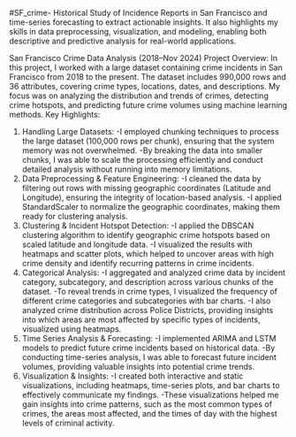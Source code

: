#SF_crime-
Historical Study of Incidence Reports in  San Francisco
 and time-series forecasting to extract actionable insights. It also highlights my skills in data preprocessing, visualization, and modeling, enabling both descriptive and predictive analysis for real-world applications.

San Francisco Crime Data Analysis (2018–Nov 2024)
Project Overview:
In this project, I worked with a large dataset containing crime incidents in San Francisco from 2018 to the present. The dataset includes 990,000 rows and 36 attributes, covering crime types, locations, dates, and descriptions. My focus was on analyzing the distribution and trends of crimes, detecting crime hotspots, and predicting future crime volumes using machine learning methods.
Key Highlights:
1.	Handling Large Datasets:
-I employed chunking techniques to process the large dataset (100,000 rows per chunk), ensuring that the system memory was not overwhelmed.
-By breaking the data into smaller chunks, I was able to scale the processing efficiently and conduct detailed analysis without running into memory limitations.
2.	Data Preprocessing & Feature Engineering:
-I cleaned the data by filtering out rows with missing geographic coordinates (Latitude and Longitude), ensuring the integrity of location-based analysis.
-I applied StandardScaler to normalize the geographic coordinates, making them ready for clustering analysis.
3.	Clustering & Incident Hotspot Detection:
-I applied the DBSCAN clustering algorithm to identify geographic crime hotspots based on scaled latitude and longitude data.
-I visualized the results with heatmaps and scatter plots, which helped to uncover areas with high crime density and identify recurring patterns in crime incidents.
4.	Categorical Analysis:
-I aggregated and analyzed crime data by incident category, subcategory, and description across various chunks of the dataset.
-To reveal trends in crime types, I visualized the frequency of different crime categories and subcategories with bar charts.
-I also analyzed crime distribution across Police Districts, providing insights into which areas are most affected by specific types of incidents, visualized using heatmaps.
5.	Time Series Analysis & Forecasting:
-I implemented ARIMA and LSTM models to predict future crime incidents based on historical data.
-By conducting time-series analysis, I was able to forecast future incident volumes, providing valuable insights into potential crime trends.
6.	Visualization & Insights:
-I created both interactive and static visualizations, including heatmaps, time-series plots, and bar charts to effectively communicate my findings.
-These visualizations helped me gain insights into crime patterns, such as the most common types of crimes, the areas most affected, and the times of day with the highest levels of criminal activity.


